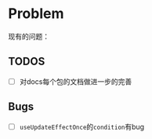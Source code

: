 # Problem
现有的问题：

## TODOS
- [ ] 对docs每个包的文档做进一步的完善




## Bugs
- [ ] `useUpdateEffectOnce`的`condition`有bug 

